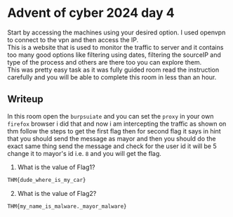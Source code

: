 # Advent of cyber 2024 day 4
Start by accessing the machines using your desired option. I used openvpn to connect to the vpn and then access the IP.<br>
This is a website that is used to monitor the traffic to server and it contains too many good options like filtering using dates, filtering the sourceIP and type of the process and others are there too you can explore them.<br>
This was pretty easy task as it was fully guided room read the instruction carefully and you will be able to complete this room in less than an hour. <br> 

## Writeup
In this room open the `burpsuiate` and you can set the `proxy` in your own `firefox` browser i did that and now i am intercepting the traffic as shown on thm follow the steps to get the first flag then for second flag it says in hint that you should send the message as mayor and then you should do the exact same thing send the message and check for the user id it will be 5 change it to mayor's id i.e. `8` and you will get the flag. 

1. What is the value of Flag1?
```bash
THM{dude_where_is_my_car}
```
2. What is the value of Flag2?
```bash
THM{my_name_is_malware._mayor_malware}
```
